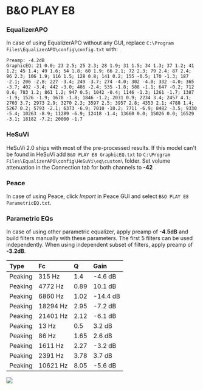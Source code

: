 # B&O PLAY E8

### EqualizerAPO
In case of using EqualizerAPO without any GUI, replace `C:\Program Files\EqualizerAPO\config\config.txt`
with:
```
Preamp: -4.2dB
GraphicEQ: 21 0.0; 23 2.5; 25 2.3; 28 1.9; 31 1.5; 34 1.3; 37 1.2; 41 1.2; 45 1.4; 49 1.6; 54 1.8; 60 1.9; 66 2.1; 72 2.3; 79 2.4; 87 2.4; 96 2.3; 106 1.9; 116 1.5; 128 0.8; 141 0.2; 155 -0.5; 170 -1.3; 187 -2.1; 206 -2.8; 227 -3.4; 249 -3.7; 274 -4.0; 302 -4.0; 332 -4.0; 365 -3.7; 402 -3.4; 442 -3.0; 486 -2.4; 535 -1.8; 588 -1.1; 647 -0.2; 712 0.6; 783 1.2; 861 1.2; 947 0.5; 1042 -0.4; 1146 -1.3; 1261 -1.7; 1387 -1.9; 1526 -1.9; 1678 -1.8; 1846 -1.2; 2031 0.9; 2234 3.4; 2457 4.1; 2703 3.7; 2973 2.9; 3270 2.3; 3597 2.5; 3957 2.8; 4353 2.1; 4788 1.4; 5267 0.2; 5793 -2.1; 6373 -6.9; 7010 -10.2; 7711 -6.9; 8482 -3.5; 9330 -5.4; 10263 -8.9; 11289 -6.9; 12418 -1.4; 13660 0.0; 15026 0.0; 16529 -3.1; 18182 -7.2; 20000 -1.7
```

### HeSuVi
HeSuVi 2.0 ships with most of the pre-processed results. If this model can't be found in HeSuVi add
`B&O PLAY E8 GraphicEQ.txt` to `C:\Program Files\EqualizerAPO\config\HeSuVi\eq\custom\` folder.
Set volume attenuation in the Connection tab for both channels to **-42**

### Peace
In case of using Peace, click *Import* in Peace GUI and select `B&O PLAY E8 ParametricEQ.txt`.

### Parametric EQs
In case of using other parametric equalizer, apply preamp of **-4.5dB** and build filters manually
with these parameters. The first 5 filters can be used independently.
When using independent subset of filters, apply preamp of **-3.2dB**.

| Type    | Fc       |    Q | Gain     |
|:--------|:---------|:-----|:---------|
| Peaking | 315 Hz   | 1.4  | -4.6 dB  |
| Peaking | 4772 Hz  | 0.89 | 10.1 dB  |
| Peaking | 6860 Hz  | 1.02 | -14.4 dB |
| Peaking | 18294 Hz | 2.95 | -7.2 dB  |
| Peaking | 21401 Hz | 2.12 | -6.1 dB  |
| Peaking | 13 Hz    | 0.5  | 3.2 dB   |
| Peaking | 86 Hz    | 1.65 | 2.6 dB   |
| Peaking | 1611 Hz  | 2.27 | -3.2 dB  |
| Peaking | 2391 Hz  | 3.78 | 3.7 dB   |
| Peaking | 10621 Hz | 8.05 | -5.6 dB  |

![](https://raw.githubusercontent.com/jaakkopasanen/AutoEq/master/results/rtings/avg/B&O%20PLAY%20E8/B&O%20PLAY%20E8.png)